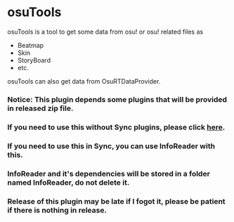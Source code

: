 # osuTools

osuTools is a tool to get some data from osu! or osu! related files as 
- Beatmap
- Skin
- StoryBoard 
- etc.

osuTools can also get data from OsuRTDataProvider.

### Notice: This plugin depends some plugins that will be provided in released zip file.
### If you need to use this without Sync plugins, please click [here](https://github.com/Someone999/osuToolsWithOutPlugin).
### If you need to use this in Sync, you can use InfoReader with this.
### InfoReader and it's dependencies will be stored in a folder named InfoReader, do not delete it.
### Release of this plugin may be late if I fogot it, please be patient if there is nothing in release.
